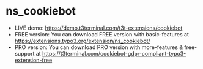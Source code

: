 # ns_cookiebot

- LIVE demo: https://demo.t3terminal.com/t3t-extensions/cookiebot
- FREE version: You can download FREE version with basic-features at https://extensions.typo3.org/extension/ns_cookiebot/
- PRO version: You can download PRO version with more-features & free-support at https://t3terminal.com/cookiebot-gdpr-compliant-typo3-extension-free
